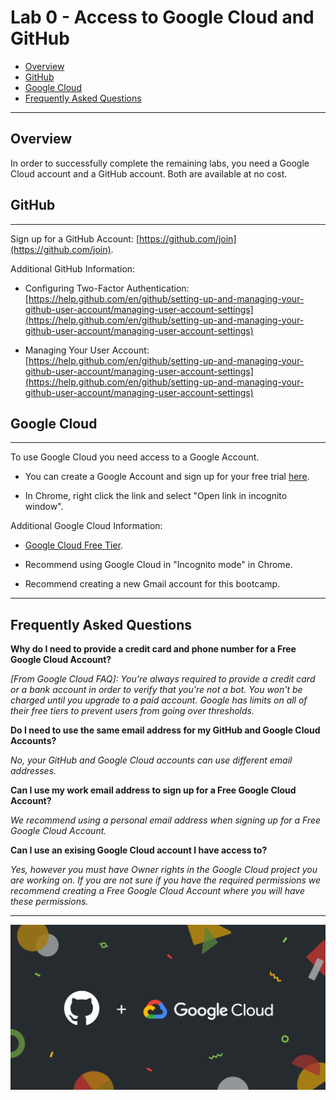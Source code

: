 # Lab 0 - Access to Google Cloud and GitHub

- [Overview](#Overview)
- [GitHub](#GitHub)
- [Google Cloud](#Google-Cloud)
- [Frequently Asked Questions](#Frequently-Asked-Questions)

---

## Overview

In order to successfully complete the remaining labs, you need a Google Cloud account and a GitHub account. Both are available at no cost.

## GitHub

---

Sign up for a GitHub Account: [https://github.com/join](https://github.com/join).

Additional GitHub Information:

- Configuring Two-Factor Authentication: [https://help.github.com/en/github/setting-up-and-managing-your-github-user-account/managing-user-account-settings](https://help.github.com/en/github/setting-up-and-managing-your-github-user-account/managing-user-account-settings)

- Managing Your User Account: [https://help.github.com/en/github/setting-up-and-managing-your-github-user-account/managing-user-account-settings](https://help.github.com/en/github/setting-up-and-managing-your-github-user-account/managing-user-account-settings)

## Google Cloud

---

To use Google Cloud you need access to a Google Account.

- You can create a Google Account and sign up for your free trial [here](https://console.cloud.google.com/freetrial).

- In Chrome, right click the link and select "Open link in incognito window".

Additional Google Cloud Information:

- [Google Cloud Free Tier](https://cloud.google.com/free/docs/gcp-free-tier).

- Recommend using Google Cloud in "Incognito mode" in Chrome.

- Recommend creating a new Gmail account for this bootcamp.

---

## Frequently Asked Questions

**Why do I need to provide a credit card and phone number for a Free Google Cloud Account?**

*[From Google Cloud FAQ]: You're always required to provide a credit card or a bank account in order to verify that you're not a bot. You won't be charged until you upgrade to a paid account. Google has limits on all of their free tiers to prevent users from going over thresholds.*

**Do I need to use the same email address for my GitHub and Google Cloud Accounts?**

*No, your GitHub and Google Cloud accounts can use different email addresses.*

**Can I use my work email address to sign up for a Free Google Cloud Account?**

*We recommend using a personal email address when signing up for a Free Google Cloud Account.*

**Can I use an exising Google Cloud account I have access to?**

*Yes, however you must have Owner rights in the Google Cloud project you are working on. If you are not sure if you have the required permissions we recommend creating a Free Google Cloud Account where you will have these permissions.*

---

![GitHub+Google Cloud](images/google_github.png)